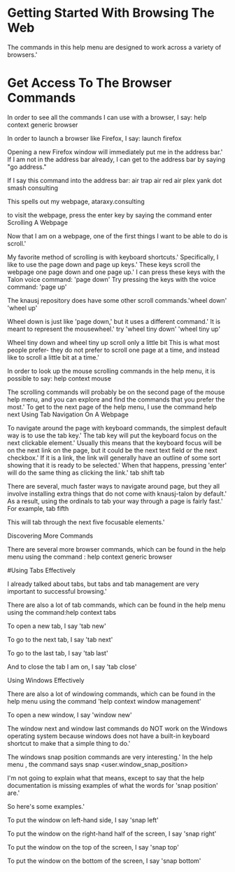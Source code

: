 # Getting Started With Browsing The Web

The commands in this help menu are designed to work across a variety of browsers.'

# Get Access To The Browser Commands

In order to see all the commands I can use with a browser, I say:  help context generic browser

In order to launch a browser like Firefox, I say:  launch firefox

Opening a new Firefox window will immediately put me in the address bar.'
If I am not in the address bar already, I can get to the address bar by saying "go address."


If I say this command into the address bar:
air trap air red air plex yank dot smash consulting

This spells out my webpage, ataraxy.consulting

to visit the webpage, press the enter key by saying the command
enter
Scrolling A Webpage

Now that I am on a webpage, one of the first things I want to be able to do is scroll.'


My favorite method of scrolling is with keyboard shortcuts.'
Specifically, I like to use the page down and page up keys.'
These keys scroll the webpage one page down and one page up.'
I can press these keys with the Talon voice command: 'page down'
Try pressing the keys with the voice command: 'page up'

The knausj repository does have some other scroll commands.'wheel down' 'wheel up'

Wheel down is just like 'page down,' but it uses a different command.'   It is meant to represent the mousewheel.'
try 'wheel tiny down' 'wheel tiny up' 

Wheel tiny down and wheel tiny up scroll only a little bit  This is what most people prefer- they do not prefer to scroll one page at a time, and instead like to scroll a little bit at a time.'


In order to look up the mouse scrolling commands in the help menu, it is possible to say:
help context mouse

The scrolling commands will probably be on the second page of the mouse help menu, and you can explore and find the commands that you prefer the most.'
 To get to the next page of the help menu, I use the command
help next
Using Tab Navigation On A Webpage

To navigate around the page with keyboard commands, the simplest default way is to use the tab key.'
 The tab key will put the keyboard focus on the next clickable element.'
 Usually this means that the keyboard focus will be on the next link on the page, but it could be the next text field or the next checkbox.'
 If it is a link, the link will generally have an outline of some sort showing that it is ready to be selected.'
 When that happens, pressing 'enter' will do the same thing as clicking the link.'
tab
shift tab

There are several, much faster ways to navigate around page, but they all involve installing extra things that do not come with knausj-talon by default.'
 As a result, using the ordinals to tab your way through a page is fairly fast.'
  For example,
tab fifth

This will tab through the next five focusable elements.'

Discovering More Commands

There are several more browser commands, which can be found in the help menu using the command : help context generic browser

#Using Tabs Effectively

I already talked about tabs, but tabs and tab management are very important to successful browsing.'


There are also a lot of tab commands, which can be found in the help menu using the command:help context tabs

To open a new tab, I say 'tab new'

To go to the next tab, I say 'tab next'

To go to the last tab, I say 'tab last'

And to close the tab I am on, I say 'tab close' 

Using Windows Effectively

There are also a lot of windowing commands, which can be found in the help menu using the command 'help context window management'

To open a new window, I say 'window new'

The window next and window last commands do NOT work on the Windows operating system because windows does not have a built-in keyboard shortcut to make that a simple thing to do.'

The windows snap position commands are very interesting.'
 In the help menu , the command says
snap <user.window_snap_position> 

I'm not going to explain what that means, except to say that the help documentation is missing examples of what the words for 'snap position' are.'

So here's some examples.'

To put the window on left-hand side, I say 'snap left'

To put the window on the right-hand half of the screen, I say 'snap right'

To put the window on the top of the screen, I say 'snap top'

To put the window on the bottom of the screen, I say 'snap bottom'




